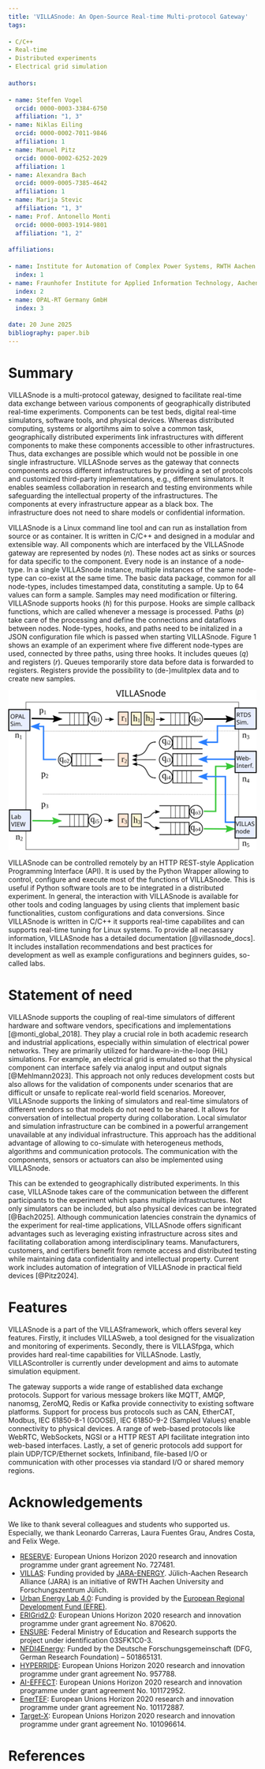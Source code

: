 ```yaml
---
title: 'VILLASnode: An Open-Source Real-time Multi-protocol Gateway'
tags:

- C/C++
- Real-time
- Distributed experiments
- Electrical grid simulation

authors:

- name: Steffen Vogel
  orcid: 0000-0003-3384-6750
  affiliation: "1, 3"
- name: Niklas Eiling
  orcid: 0000-0002-7011-9846
  affiliation: 1
- name: Manuel Pitz
  orcid: 0000-0002-6252-2029
  affiliation: 1
- name: Alexandra Bach
  orcid: 0009-0005-7385-4642
  affiliation: 1
- name: Marija Stevic
  affiliation: "1, 3"
- name: Prof. Antonello Monti
  orcid: 0000-0003-1914-9801
  affiliation: "1, 2"

affiliations:

- name: Institute for Automation of Complex Power Systems, RWTH Aachen University, Germany
  index: 1
- name: Fraunhofer Institute for Applied Information Technology, Aachen, Germany
  index: 2
- name: OPAL-RT Germany GmbH
  index: 3

date: 20 June 2025
bibliography: paper.bib
---
```


# Summary

VILLASnode is a multi-protocol gateway, designed to facilitate real-time data exchange between various components of geographically distributed real-time experiments. Components can be test beds, digital real-time simulators, software tools, and physical devices.
Whereas distributed computing, systems or algortihms aim to solve a common task, geographically distributed experiments link infrastructures with different components to make these components accessible to other infrastructures. Thus, data exchanges are possible which would not be possible in one single infrastructure.
VILLASnode serves as the gateway that connects components across different infrastructures by providing a set of protocols and customized third-party implementations, e.g., different simulators. It enables seamless collaboration in research and testing environments while safeguarding the intellectual property of the infrastructures. The components at every infrastructure appear as a black box. The infrastructure does not need to share models or confidential information.

VILLASnode is a Linux command line tool and can run as installation from source or as container. It is written in C/C++ and designed in a modular and extensible way.
All components which are interfaced by the VILLASnode gateway are represented by nodes ($n$). These nodes act as sinks or sources for data specific to the component. Every node is an instance of a node-type. In a single VILLASnode instance, multiple instances of the same node-type can co-exist at the same time.
The basic data package, common for all node-types, includes timestamped data, constituting a sample. Up to 64 values can form a sample.
Samples may need modification or filtering. VILLASnode supports hooks ($h$) for this purpose. Hooks are simple callback functions, which are called whenever a message is processed.
Paths ($p$) take care of the processing and define the connections and dataflows between nodes.
Node-types, hooks, and paths need to be initalized in a JSON configuration file which is passed when starting VILLASnode.
Figure 1 shows an example of an experiment where five different node-types are used, connected by three paths, using three hooks.
It includes queues ($q$) and registers ($r$). Queues temporarily store data before data is forwarded to registers. Registers provide the possibility to (de-)mulitplex data and to create new samples.

![Example of modular experimental design with nodes, paths, and hooks [@villasnode_docs].](figures/VILLASnode_paths.svg)

VILLASnode can be controlled remotely by an HTTP REST-style Application Programming Interface (API). It is used by the Python Wrapper allowing to control, configure and execute most of the functions of VILLASnode. This is useful if Python software tools are to be integrated in a distributed experiment.
In general, the interaction with VILLASnode is available for other tools and coding languages by using clients that implement basic functionalities, custom configurations and data conversions.
Since VILLASnode is written in C/C++ it supports real-time capabilites and can supports real-time tuning for Linux systems.
To provide all necassary information, VILLASnode has a detailed documentation [@villasnode_docs]. It includes installation recommendations and best practices for development as well as example configurations and beginners guides, so-called labs.

# Statement of need

VILLASnode supports the coupling of real-time simulators of different hardware and software vendors, specifications and implementations [@monti_global_2018]. They play a crucial role in both academic research and industrial applications, especially within simulation of electrical power networks. They are primarily utilized for hardware-in-the-loop (HiL) simulations. For example, an electrical grid is emulated so that the physical component can interface safely via analog input and output signals [@Mehlmann2023].
This approach not only reduces development costs but also allows for the validation of components under scenarios that are difficult or unsafe to replicate real-world field scenarios. Moreover, VILLASnode supports the linking of simulators and real-time simulators of different vendors so that models do not need to be shared. It allows for conversation of intellectual property during collaboration. Local simulator and simulation infrastructure can be combined in a powerful arrangement unavailable at any individual infrastructure. This approach has the additional advantage of allowing to co-simulate with heterogeneus methods, algorithms and communication protocols. The communication with the components, sensors or actuators can also be implemented using VILLASnode.

This can be extended to geographically distributed experiments. In this case, VILLASnode takes care of the communication between the different participants to the experiment which spans multiple infrastructures. Not only simulators can be included, but also physical devices can be integrated [@Bach2025]. Although communication latencies constrain the dynamics of the experiment for real-time applications, VILLASnode offers significant advantages such as leveraging existing infrastructure across sites and facilitating collaboration among interdisciplinary teams. Manufacturers, customers, and certifiers benefit from remote access and distributed testing while maintaining data confidentiality and intellectual property. Current work includes automation of integration of VILLASnode in practical field devices [@Pitz2024].

# Features

VILLASnode is a part of the VILLASframework, which offers several key features.
Firstly, it includes VILLASweb, a tool designed for the visualization and monitoring of experiments.
Secondly, there is VILLASfpga, which provides hard real-time capabilities for VILLASnode.
Lastly, VILLAScontroller is currently under development and aims to automate simulation equipment.

The gateway supports a wide range of established data exchange protocols. Support for various message brokers like MQTT, AMQP, nanomsg, ZeroMQ, Redis or Kafka provide connectivity to existing software platforms. Support for process bus protocols such as CAN, EtherCAT, Modbus, IEC 61850-8-1 (GOOSE), IEC 61850-9-2 (Sampled Values) enable connectivity to physical devices. A range of web-based protocols like WebRTC, WebSockets, NGSI or a HTTP REST API facilitate integration into web-based interfaces. Lastly, a set of generic protocols add support for plain UDP/TCP/Ethernet sockets, Infiniband, file-based I/O or communication with other processes via standard I/O or shared memory regions.

# Acknowledgements
We like to thank several colleagues and students who supported us. Especially, we thank Leonardo Carreras, Laura Fuentes Grau, Andres Costa, and Felix Wege. 

- [RESERVE](http://re-serve.eu/): European Unions Horizon 2020 research and innovation programme under grant agreement No. 727481.
- [VILLAS](https://villas.fein-aachen.org/website/): Funding provided by [JARA-ENERGY](http://www.jara.org/en/research/energy). Jülich-Aachen Research Alliance (JARA) is an initiative of RWTH Aachen University and Forschungszentrum Jülich.
- [Urban Energy Lab 4.0](https://www.uel4-0.de/Home/): Funding is provided by the [European Regional Development Fund (EFRE)](https://ec.europa.eu/regional_policy/en/funding/erdf/).
- [ERIGrid2.0](https://erigrid2.eu/): European Unions Horizon 2020 research and innovation programme under grant agreement No. 870620.
- [ENSURE](https://www.kopernikus-projekte.de/projekte/ensure): Federal Ministry of Education and Research supports the project under identification 03SFK1C0-3.
- [NFDI4Energy](https://nfdi4energy.uol.de/): Funded by the Deutsche Forschungsgemeinschaft (DFG, German Research Foundation) – 501865131.
- [HYPERRIDE](https://hyperride.eu/): European Unions Horizon 2020 research and innovation programme under grant agreement No. 957788.
- [AI-EFFECT](https://ai-effect.eu/): European Unions Horizon 2020 research and innovation programme under grant agreement No. 101172952.
- [EnerTEF](https://enertef.eu/): European Unions Horizon 2020 research and innovation programme under grant agreement No. 101172887.
- [Target-X](https://target-x.eu/): European Unions Horizon 2020 research and innovation programme under grant agreement No. 101096614.

# References
